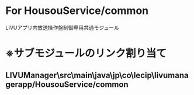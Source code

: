 # For HousouService/common<br>
LIVUアプリ内放送操作盤制御専用共通モジュール

# ※サブモジュールのリンク割り当て
##  LIVUManager\src\main\java\jp\co\lecip\livumanagerapp/HousouService/common
